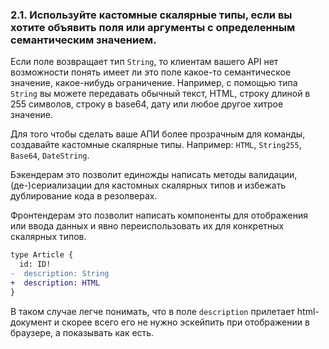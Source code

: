 ### <a name="rule-2.1"></a> 2.1. Используйте кастомные скалярные типы, если вы хотите объявить поля или аргументы с определенным семантическим значением.

Если поле возвращает тип `String`, то клиентам вашего API нет возможности понять имеет ли это поле какое-то семантическое значение, какое-нибудь ограничение. Например, с помощью типа `String` вы можете передавать обычный текст, HTML, строку длиной в 255 символов, строку в base64, дату или любое другое хитрое значение.

Для того чтобы сделать ваше АПИ более прозрачным для команды, создавайте кастомные скалярные типы. Например: `HTML`, `String255`, `Base64`, `DateString`.

Бэкендерам это позволит единожды написать методы валидации, (де-)сериализации для кастомных скалярных типов и избежать дублирование кода в резолверах.

Фронтендерам это позволит написать компоненты для отображения или ввода данных и явно переиспользовать их для конкретных скалярных типов.

```diff
type Article {
  id: ID!
-  description: String
+  description: HTML
}
```

В таком случае легче понимать, что в поле `description` прилетает html-документ и скорее всего его не нужно эскейпить при отображении в браузере, а показывать как есть.
